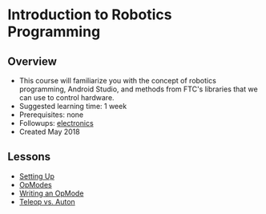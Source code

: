 # Introduction to Robotics Programming

## Overview
- This course will familiarize you with the concept of robotics programming, Android Studio, and methods from FTC's libraries that we can use to control hardware.
- Suggested learning time: 1 week
- Prerequisites: none
- Followups: [electronics](../electronics)
- Created May 2018

## Lessons
- [Setting Up](00-setting-up.md)
- [OpModes](01-opmodes.md)
- [Writing an OpMode](02-writing-opmode.md)
- [Teleop vs. Auton](03-teleop-auton.md)
